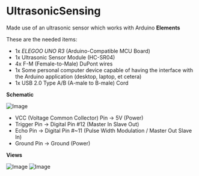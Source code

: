 # UltrasonicSensing
Made use of an ultrasonic sensor which works with Arduino
**Elements**

These are the needed items:

- 1x _ELEGOO UNO R3_ (Arduino-Compatible MCU Board)
- 1x Ultrasonic Sensor Module (HC-SR04)
- 4x F-M (Female-to-Male) DuPont wires
- 1x Some personal computer device capable of having the interface with the Arduino application (desktop, laptop, et cetera) 
- 1x USB 2.0 Type A/B (A-male to B-male) Cord


**Schematic**

![Image](https://user-images.githubusercontent.com/46213695/227797045-4e9e125f-39a4-446b-9a01-8be919c82c25.png)

- VCC  (Voltage Common Collector) Pin → 5V (Power)
- Trigger Pin → Digital Pin #12 (Master In Slave Out)
- Echo Pin → Digital Pin #~11 (Pulse Width Modulation /  Master Out Slave In)
- Ground Pin → Ground (Power)


**Views**

![Image](https://user-images.githubusercontent.com/46213695/227797191-87d242d8-d230-4a9a-9fff-2f8800636aa2.JPG)
![Image](https://user-images.githubusercontent.com/46213695/227797190-6941cf35-f1da-451f-8321-39c51f022650.JPG)
